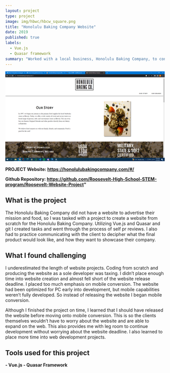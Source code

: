 ```yaml
---
layout: project
type: project
image: img/hbwc/hbcw_square.png
title: "Honolulu Baking Company Website"
date: 2019
published: true
labels:
  - Vue.js
  - Quasar framework
summary: "Worked with a local business, Honolulu Baking Company, to construct their own website."
---
```


<div class="text-center p-4">
  <img width="700px" src="../img/hbwc/hbcw.png" class="img-thumbnail" >
</div>


**PROJECT Website: https://honolulubakingcompany.com/#/**

**Github Repository: https://github.com/Roosevelt-High-School-STEM-program/Roosevelt-Website-Project"**

## What is the project 

The Honolulu Baking Company did not have a website to advertise their mission and food, so I was tasked with a project to create a website from scratch for the Honolulu Baking Company. Utilizing Vue.js and Quasar and git I created tasks and went through the process of self pr reviews. I also had to practice communicating with the client to decipher what the final product would look like, and how they want to showcase their company. 

## What I found challenging

I underestimated the length of website projects. Coding from scratch and producing the website as a sole developer was taxing. I didn’t place enough time into website creation and almost fell short of the website release deadline. I placed too much emphasis on mobile conversion. The website had been optimized for PC early into development, but mobile capabilities weren’t fully developed. So instead of releasing the website I began mobile conversion.

Although I finished the project on time, I learned that I should have released the website before moving onto mobile conversion. This is so the clients themselves wouldn’t have to worry about the website and are able to expand on the web. This also provides me with leg room to continue development without worrying about the website deadline. I also learned to place more time into web development projects. 

## Tools used for this project
**- Vue.js - Quasar Framework**



